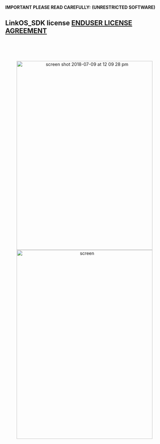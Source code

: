 **IMPORTANT PLEASE READ CAREFULLY:**
**(UNRESTRICTED SOFTWARE)** 
##  LinkOS_SDK license [ENDUSER LICENSE AGREEMENT](http://link-os.github.io/Zebra_SDK_EULA.pdf)
<br/>
<br/>
<br/>




<p align="center">
<img width="432" height="600" alt="screen shot 2018-07-09 at 12 09 28 pm" src="https://user-images.githubusercontent.com/41017424/42467185-d25f966c-8376-11e8-9a59-665457307fa4.png">

<img width="432" height="600" alt="screen" src="https://user-images.githubusercontent.com/41017424/42466700-4457f892-8375-11e8-85b9-904882b9d01f.png">
</p>


